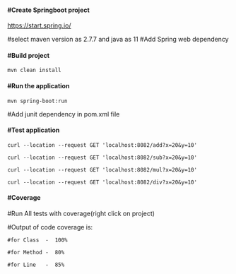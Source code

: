 #### **#Create Springboot project**

https://start.spring.io/

#select maven version as 2.7.7 and java as 11
#Add Spring web dependency

#### **#Build project**
```
mvn clean install
```

#### **#Run the application**
```
mvn spring-boot:run
```
#Add junit dependency in pom.xml file

#### **#Test application**
```
curl --location --request GET 'localhost:8082/add?x=20&y=10'

curl --location --request GET 'localhost:8082/sub?x=20&y=10'

curl --location --request GET 'localhost:8082/mul?x=20&y=10'

curl --location --request GET 'localhost:8082/div?x=20&y=10'
```

#### **#Coverage**

#Run All tests with coverage(right click on project)

#Output of code coverage is:
```
#for Class  -  100%

#for Method -  80%

#for Line   -  85%
```